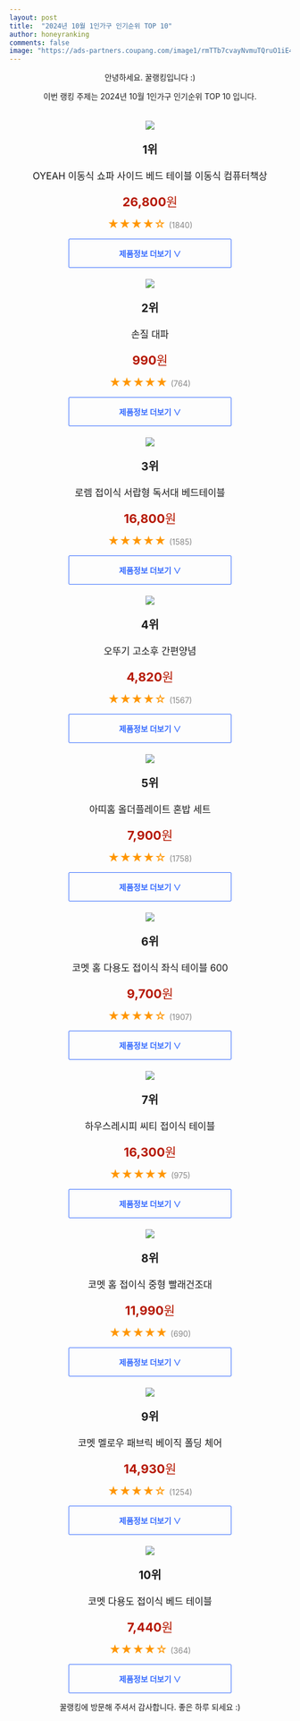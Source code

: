 ```yaml
---
layout: post
title:  "2024년 10월 1인가구 인기순위 TOP 10"
author: honeyranking
comments: false
image: "https://ads-partners.coupang.com/image1/rmTTb7cvayNvmuTQruO1iE4SrUFqU2AZs_-ZdfGnMqXFr9u3Zo6ti499UGlcKHW9IqcRSAp_4ZZOziK156gjuIqEXVeHvHeKxeuSW1chLYC-yNZ2nkZWjJIjqBfgp0LXTPO0qUo1ukDzP8vwrQgFue0HtLLd7fLUS8VvD45u1vMrIxnT2cHksuzaU3bHhF9dWsaCfBEIdaikizgjfr9B0JwYQ0R-PeKO_OnToLh5CkTYxaT-eSgd46n-vnFjsAHc5cJ_W_sxYQKRQxyy_cdCW6Ybn7ZmpsMPhEBRg3XtnZIfWPK1-YpYdpqm"
---
```

<p style="text-align: center;">안녕하세요. 꿀랭킹입니다 :)</p>
<p style="text-align: center;">이번 랭킹 주제는 2024년 10월 1인가구 인기순위 TOP 10 입니다.</p><center><img src="https://ads-partners.coupang.com/image1/rmTTb7cvayNvmuTQruO1iE4SrUFqU2AZs_-ZdfGnMqXFr9u3Zo6ti499UGlcKHW9IqcRSAp_4ZZOziK156gjuIqEXVeHvHeKxeuSW1chLYC-yNZ2nkZWjJIjqBfgp0LXTPO0qUo1ukDzP8vwrQgFue0HtLLd7fLUS8VvD45u1vMrIxnT2cHksuzaU3bHhF9dWsaCfBEIdaikizgjfr9B0JwYQ0R-PeKO_OnToLh5CkTYxaT-eSgd46n-vnFjsAHc5cJ_W_sxYQKRQxyy_cdCW6Ybn7ZmpsMPhEBRg3XtnZIfWPK1-YpYdpqm" style="margin-top:20px" /></center><p style="text-align: center; font-size: 20px"><b>1위</b></p><p style="text-align: center; font-size: 17px">OYEAH  이동식 쇼파 사이드 베드 테이블 이동식 컴퓨터책상</p><p style="text-align: center;"><span style="color: #b61800; font-size: 22px;"><b>26,800</b>원</span></p><p style="text-align: center;"><span style="color: #ff9600; font-size: 20px;">★★★★☆ </span><span style="color: #878787;">(1840)</span></p><center><a href="https://link.coupang.com/re/AFFSDP?lptag=AF3899140&subid=honeyrank&pageKey=8230223783&itemId=23685909372&vendorItemId=90711086235&traceid=V0-153-95adbb1a3bab13c5&requestid=20241017210000366021058518&token=31850C%7CGM"><div style="font-size: 14px; display: inline-block; padding: 15px 90px; color: #346aff; border-radius: 2px; border: 1px solid #346aff; cursor: pointer;"><b>제품정보 더보기 &or;</b></div></a></center><center><img src="https://ads-partners.coupang.com/image1/897xY4XyoWOFiqE182x8A3is4TpcEtDcoriOLJR_wO3b5G8m7yl4APsDCYo7InfcBQ5Mh2brN4VITxKfHBmwfGuqptMW91Fv86lLHa2XH1eExbkO2nMcmASPfYoji6uGwLljrqF50w5aT7t0i6RxmYE8Evofa0tGcbsJmKzDSDptoK9HlY_2Z0LJebcoPWsr-FHJGSjcgI9TXQZ9bOWJZRoYdmNbgJYvoOQAi3lEfgQoE3byaJL_HmdKozgnD8h8eYtsbVYLxNWxiQz29HQrwWmc5RuMF3J66Xqk" style="margin-top:20px" /></center><p style="text-align: center; font-size: 20px"><b>2위</b></p><p style="text-align: center; font-size: 17px">손질 대파</p><p style="text-align: center;"><span style="color: #b61800; font-size: 22px;"><b>990</b>원</span></p><p style="text-align: center;"><span style="color: #ff9600; font-size: 20px;">★★★★★ </span><span style="color: #878787;">(764)</span></p><center><a href="https://link.coupang.com/re/AFFSDP?lptag=AF3899140&subid=honeyrank&pageKey=6201555681&itemId=12308465345&vendorItemId=79578640892&traceid=V0-153-9930968ec4f9d34e&requestid=20241017210000366021058518&token=31850C%7CGM"><div style="font-size: 14px; display: inline-block; padding: 15px 90px; color: #346aff; border-radius: 2px; border: 1px solid #346aff; cursor: pointer;"><b>제품정보 더보기 &or;</b></div></a></center><center><img src="https://ads-partners.coupang.com/image1/Ey-UrgxTNDg_RZ9rEwYbAaN2rZNgUpFRN506PVUZ2JipqpIKZaRfYii1_SSvLb7eEJRH8_oBJyef_PP7WKcPQov1uvwJQCMpjcnPOtn5PvkRP4yw79nCsJUVAQoDNNAA1aB48xwyYDqGVF96HtQ_481gx1m-bL0iLs4scC2RjMhp4X64ev3xFaNXvu4vPGOIeTggEDmFWw0ANGgkaZmBus-rU6_3ImMLRKf-uH3dracsvC8Va6shmRYMN3Mt3Ro_jL9Zq0eLnoFJsPcXrZGiYIK_3r5EN8sthDwwY6-H5_MrfNhj3--qp7w=" style="margin-top:20px" /></center><p style="text-align: center; font-size: 20px"><b>3위</b></p><p style="text-align: center; font-size: 17px">로렘 접이식 서랍형 독서대 베드테이블</p><p style="text-align: center;"><span style="color: #b61800; font-size: 22px;"><b>16,800</b>원</span></p><p style="text-align: center;"><span style="color: #ff9600; font-size: 20px;">★★★★★ </span><span style="color: #878787;">(1585)</span></p><center><a href="https://link.coupang.com/re/AFFSDP?lptag=AF3899140&subid=honeyrank&pageKey=7183830698&itemId=18123085610&vendorItemId=86913886444&traceid=V0-153-8917e258040c0635&requestid=20241017210000366021058518&token=31850C%7CGM"><div style="font-size: 14px; display: inline-block; padding: 15px 90px; color: #346aff; border-radius: 2px; border: 1px solid #346aff; cursor: pointer;"><b>제품정보 더보기 &or;</b></div></a></center><center><img src="https://ads-partners.coupang.com/image1/9y4NLWiida9c_WQ599LW8L2PNwwKcyMv2Xmv1jazqdy9ZMASuI7xSEeWdybgNm6nTBZNrLNN4blOqqU8x1eV-w9ZrROiTzpiMyLy4Pc7gxJ0SD-AWktvkE2dtS2A740XtzTkLZg0F9pQaZ-YFgvwEhjLEuHC6vJO0SXRbDCy8EgBIAsVa_5a7njC_VPKm_Bt_c53jg3xdt2hAVnlOqxgTZCcTjtqqOFYHW1gU3rzczo-yo3Q3X7hv71C0Kz_BmLZsQE5ncFkSguDouWaNwHYvlfIN0T3POepDsA=" style="margin-top:20px" /></center><p style="text-align: center; font-size: 20px"><b>4위</b></p><p style="text-align: center; font-size: 17px">오뚜기 고소후 간편양념</p><p style="text-align: center;"><span style="color: #b61800; font-size: 22px;"><b>4,820</b>원</span></p><p style="text-align: center;"><span style="color: #ff9600; font-size: 20px;">★★★★☆ </span><span style="color: #878787;">(1567)</span></p><center><a href="https://link.coupang.com/re/AFFSDP?lptag=AF3899140&subid=honeyrank&pageKey=6370710129&itemId=13492578523&vendorItemId=3004998075&traceid=V0-153-a5ac37c5c3d50274&requestid=20241017210000366021058518&token=31850C%7CGM"><div style="font-size: 14px; display: inline-block; padding: 15px 90px; color: #346aff; border-radius: 2px; border: 1px solid #346aff; cursor: pointer;"><b>제품정보 더보기 &or;</b></div></a></center><center><img src="https://ads-partners.coupang.com/image1/CyTYJbJmjmHlVnRGCxthLVBmkA2Ig-jjAMZYuO7CMGaxWCor_Qw0GKgKIkyjYsXN-3lS3-mFiarGD4dO8Mg2xFKwzTlKC_9iMqK3JbnwsIH2eD2hxuAvgG-gxzO9oNJIFiAf-SOOKQDIqXGBYSrDDrnAIaEtmf5eDV9uDpYAxQ9Z3Saufw8SIQOBtXmWqz0zG7J8XfgAj9HpcJeuaZESggEFZik23TzJZrVTdFEZAmnPqogKsd37Bn9MVm23Qqot6YKawgQlhAxfepFqUOSnkvLUSAqwsHPgak_xHw==" style="margin-top:20px" /></center><p style="text-align: center; font-size: 20px"><b>5위</b></p><p style="text-align: center; font-size: 17px">아띠홈 올더플레이트 혼밥 세트</p><p style="text-align: center;"><span style="color: #b61800; font-size: 22px;"><b>7,900</b>원</span></p><p style="text-align: center;"><span style="color: #ff9600; font-size: 20px;">★★★★☆ </span><span style="color: #878787;">(1758)</span></p><center><a href="https://link.coupang.com/re/AFFSDP?lptag=AF3899140&subid=honeyrank&pageKey=7621758995&itemId=20208947850&vendorItemId=87299097941&traceid=V0-153-03994d0952b53f48&requestid=20241017210000366021058518&token=31850C%7CGM"><div style="font-size: 14px; display: inline-block; padding: 15px 90px; color: #346aff; border-radius: 2px; border: 1px solid #346aff; cursor: pointer;"><b>제품정보 더보기 &or;</b></div></a></center><center><img src="https://ads-partners.coupang.com/image1/qt16hWfeGv5aUf2WqpcquolDaN62FPuHae0FRjqtKpi8pKnCxRrb6gZYa0vZTZz4p_EBZxDTgUkN5ciF42cIe0-pv-WOuQE02QwKTSnzWlkOIr2yhPzei6-Gf3OMdbs993XVnxi-hR3UJOiPagMhPYKKu1aFcYjgNw7CKIrNqozakJmVHgMBJuTrSfuWvBDRzjC4iFGzMKzqJDKlIKbnfMfrJUS5dvpSanOIeX9hLW1t6HnuCnO5MqlRBegVinzxTrh7VU6svrKBeUB8oStZLyETT4xVJmPCWIZ8uQ==" style="margin-top:20px" /></center><p style="text-align: center; font-size: 20px"><b>6위</b></p><p style="text-align: center; font-size: 17px">코멧 홈 다용도 접이식 좌식 테이블 600</p><p style="text-align: center;"><span style="color: #b61800; font-size: 22px;"><b>9,700</b>원</span></p><p style="text-align: center;"><span style="color: #ff9600; font-size: 20px;">★★★★☆ </span><span style="color: #878787;">(1907)</span></p><center><a href="https://link.coupang.com/re/AFFSDP?lptag=AF3899140&subid=honeyrank&pageKey=8065760959&itemId=22683324270&vendorItemId=89719258834&traceid=V0-153-45e48d1d7567f661&requestid=20241017210000366021058518&token=31850C%7CGM"><div style="font-size: 14px; display: inline-block; padding: 15px 90px; color: #346aff; border-radius: 2px; border: 1px solid #346aff; cursor: pointer;"><b>제품정보 더보기 &or;</b></div></a></center><center><img src="https://ads-partners.coupang.com/image1/eT3asKsu1xKnhbKyeUjfYRwXouuRZISgURimyuHy8KTnohLQb44xjmBC9fazXk3FpBnCNumV7u16zkQjgBM3TpEiLId_ASVRqhxyaqbh95ELFc6CUw90IMetA8cRe8lPO9H_H2Z5Pk2JQpXMi6djHEUD6fPyKnRVNGtIDFpZuNtCvEQFYn9gcXCeGhMlJK_B1gOg-IfA7BHydSZnnAmkGXVYyNaq0N6zcNlwVkrTtWNkKaVpJwTDLoAxATWsgQVI_p8I9AZ1SVoimRB0OiWuPkucaV4_SumLV_w=" style="margin-top:20px" /></center><p style="text-align: center; font-size: 20px"><b>7위</b></p><p style="text-align: center; font-size: 17px">하우스레시피 씨티 접이식 테이블</p><p style="text-align: center;"><span style="color: #b61800; font-size: 22px;"><b>16,300</b>원</span></p><p style="text-align: center;"><span style="color: #ff9600; font-size: 20px;">★★★★★ </span><span style="color: #878787;">(975)</span></p><center><a href="https://link.coupang.com/re/AFFSDP?lptag=AF3899140&subid=honeyrank&pageKey=124214660&itemId=19282179772&vendorItemId=86397142739&traceid=V0-153-1d7f50bb15b089b2&requestid=20241017210000366021058518&token=31850C%7CGM"><div style="font-size: 14px; display: inline-block; padding: 15px 90px; color: #346aff; border-radius: 2px; border: 1px solid #346aff; cursor: pointer;"><b>제품정보 더보기 &or;</b></div></a></center><center><img src="https://ads-partners.coupang.com/image1/_dQY8uGRjUkBHO4i_fHGo6Lg07BErW8zZKGwDDVlbNY8QLlM7-JIB6mJgLAzXKC1rm_23CbKudX02TzxuAt4CrgQcReGAcZyasF-IKTWOfBbZFrxd3_ODBSzM5AML9KP7mj3j0nYZTewiX-yi-xEJwjjc-qeYoaBCHmmdr6WwX08eEPK6kFHESPFVR4boSu5s1lUb3UhxX8n18qi9gaIor8MKVhm-glZ0ZbNVf3hlv9kZYl-MHAH68Wm_IveEtEKLBIzJqFYqd2g0yN7DHhtoOfEPGKzHMcBaMw=" style="margin-top:20px" /></center><p style="text-align: center; font-size: 20px"><b>8위</b></p><p style="text-align: center; font-size: 17px">코멧 홈 접이식 중형 빨래건조대</p><p style="text-align: center;"><span style="color: #b61800; font-size: 22px;"><b>11,990</b>원</span></p><p style="text-align: center;"><span style="color: #ff9600; font-size: 20px;">★★★★★ </span><span style="color: #878787;">(690)</span></p><center><a href="https://link.coupang.com/re/AFFSDP?lptag=AF3899140&subid=honeyrank&pageKey=7180955044&itemId=18110930552&vendorItemId=85262569133&traceid=V0-153-ab4bedb407c14efd&requestid=20241017210000366021058518&token=31850C%7CGM"><div style="font-size: 14px; display: inline-block; padding: 15px 90px; color: #346aff; border-radius: 2px; border: 1px solid #346aff; cursor: pointer;"><b>제품정보 더보기 &or;</b></div></a></center><center><img src="https://ads-partners.coupang.com/image1/LlBCISuDPOVE5A-LLjdYUxjdBPJsSYG1i05M_0n5_SgUC_8JAw39cXANkPy9uaIEJEPpAmhdfcFkVmiP2zrxyinWHLkpHoUorWR4Z8oAl2EwV2QlDrtX9pbufpV5GPG4IG_NVYIw6rjw-FuAz6RgaI_i-t78hfExWTK2QINpr6XkSL3Hp6HiI7INRDngFV_qoUQcfNIXXlUuCO6ze_S18eXlfZ_r32wHY3pPl1vfTAdCgzsm-eC08VQUkWKBsXeCOVVdpWSzVbcBJNQuz-_T63nEDXbRzrph0g==" style="margin-top:20px" /></center><p style="text-align: center; font-size: 20px"><b>9위</b></p><p style="text-align: center; font-size: 17px">코멧 멜로우 패브릭 베이직 폴딩 체어</p><p style="text-align: center;"><span style="color: #b61800; font-size: 22px;"><b>14,930</b>원</span></p><p style="text-align: center;"><span style="color: #ff9600; font-size: 20px;">★★★★☆ </span><span style="color: #878787;">(1254)</span></p><center><a href="https://link.coupang.com/re/AFFSDP?lptag=AF3899140&subid=honeyrank&pageKey=7812247946&itemId=21193689541&vendorItemId=88255004655&traceid=V0-153-dc921930a2d81261&requestid=20241017210000366021058518&token=31850C%7CGM"><div style="font-size: 14px; display: inline-block; padding: 15px 90px; color: #346aff; border-radius: 2px; border: 1px solid #346aff; cursor: pointer;"><b>제품정보 더보기 &or;</b></div></a></center><center><img src="https://ads-partners.coupang.com/image1/092c-lhRsYb2On3Q0zDW2c4iOPxVAOfWTMGtQzdiBbF0yvOdpw_vT8ckNww0ZHBmp9UXlbRpftHIoGd04BtASBwEeBuKT4WUw61hUUM8IWSb2zWisvwsQxqsiNpWbbICKu_2sn3WzrNDLQ5Pa0Vdsi-sxDWfxo9X7qdVUAqK_6prauzXqyVOrkHBaGCJaq0mNvrlBDfZVs0qcucprU3H1skJ4DXhcqf2NKRpVhlKRkar8XzOSab1ZB258zvSWcdv_cFX18KloUGKyyblAMouLLmEui8j9JFqzFRAGA==" style="margin-top:20px" /></center><p style="text-align: center; font-size: 20px"><b>10위</b></p><p style="text-align: center; font-size: 17px">코멧 다용도 접이식 베드 테이블</p><p style="text-align: center;"><span style="color: #b61800; font-size: 22px;"><b>7,440</b>원</span></p><p style="text-align: center;"><span style="color: #ff9600; font-size: 20px;">★★★★☆ </span><span style="color: #878787;">(364)</span></p><center><a href="https://link.coupang.com/re/AFFSDP?lptag=AF3899140&subid=honeyrank&pageKey=6545520735&itemId=14591127480&vendorItemId=81833091147&traceid=V0-153-886e49cd5fd500df&requestid=20241017210000366021058518&token=31850C%7CGM"><div style="font-size: 14px; display: inline-block; padding: 15px 90px; color: #346aff; border-radius: 2px; border: 1px solid #346aff; cursor: pointer;"><b>제품정보 더보기 &or;</b></div></a></center><p style="text-align: center;">꿀랭킹에 방문해 주셔서 감사합니다. 좋은 하루 되세요 :)</p>